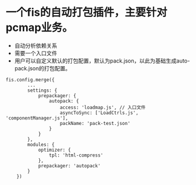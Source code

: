 一个fis的自动打包插件，主要针对pcmap业务。
===================================
- 自动分析依赖关系
- 需要一个入口文件
- 用户可以自定义默认的打包配置，默认为pack.json，以此为基础生成auto-pack.json的打包配置。

```
fis.config.merge({
        ...
        settings: {
            prepackager: {
                autopack: {
                    access: 'loadmap.js', // 入口文件
                    asyncToSync: ['LoadCtrls.js', 'componentManager.js'],
                    packName: 'pack-test.json'
                }
            }
        },
        modules: {
            optimizer: {
                tpl: 'html-compress'
            },
            prepackager: 'autopack'
        }
    })
```
